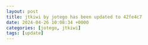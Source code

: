 ```yaml
---
layout: post
title: jtkiwi by jotego has been updated to 42fe4c7
date: 2024-04-26 10:08:34 +0000
categories: [jotego, jtkiwi]
tags: [update]
---
```


